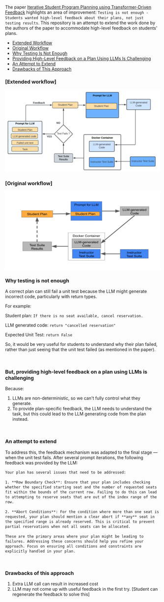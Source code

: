 The paper [Iterative Student Program Planning using
Transformer-Driven Feedback](https://cs.brown.edu/~sk/Publications/Papers/Published/rsfk-planning-w-gpt-feedback/paper.pdf) highlights an area of improvement:
`Testing is not enough - Students wanted high-level feedback about their plans, not just testing results`. This repository is an attempt to extend the work done by the authors of the paper to accommodate high-level feedback on students' plans.

- [Extended Workflow](#extended-workflow)
- [Original Workflow](#original-workflow)
- [Why Testing Is Not Enough](#why-testing-is-not-enough)
- [Providing High-Level Feedback on a Plan Using LLMs Is Challenging](#providing-high-level-feedback-on-a-plan-using-llms-is-challenging)
- [An Attempt to Extend](#an-attempt-to-extend)
- [Drawbacks of This Approach](#drawbacks-of-this-approach)

### [Extended workflow]
![alt experimental](https://github.com/BimalRajGyawali/program-planning-using-transformer/blob/main/experiment.png)


### [Original workflow]
![alt original](https://github.com/BimalRajGyawali/program-planning-using-transformer/blob/main/original.png)


### Why testing is not enough

A correct plan can still fail a unit test because the LLM might generate incorrect code, particularly with return types.

For example: 

Student plan: `If there is no seat available, cancel reservation.`

LLM generated code: `return "cancelled reservation"`

Expected Unit Test: `return False`

So, it would be very useful for students to understand why their plan failed, rather than just seeing that the unit test failed (as mentioned in the paper).

<br>

### But, providing high-level feedback on a plan using LLMs is challenging
Because:

1. LLMs are non-deterministic, so we can't fully control what they generate.
2. To provide plan-specific feedback, the LLM needs to understand the task, but this could lead to the LLM generating code from the plan instead.

<br>


### An attempt to extend
To address this, the feedback mechanism was adapted to the final stage — when the unit test fails. After several prompt iterations, the following feedback was provided by the LLM:

```
Your plan has several issues that need to be addressed:

1. **Row Boundary Check**: Ensure that your plan includes checking whether the specified starting seat and the number of requested seats fit within the bounds of the current row. Failing to do this can lead to attempting to reserve seats that are out of the index range of the row.

2. **Abort Conditions**: For the condition where more than one seat is requested, your plan should mention a clear abort if **any** seat in the specified range is already reserved. This is critical to prevent partial reservations when not all seats can be allocated.

These are the primary areas where your plan might be leading to failures. Addressing these concerns should help you refine your approach. Focus on ensuring all conditions and constraints are explicitly handled in your plan.
```
<br>


### Drawbacks of this approach
1. Extra LLM call can result in increased cost
2. LLM may not come up with useful feedback in the first try. [Student can regenerate the feedback to solve this]



